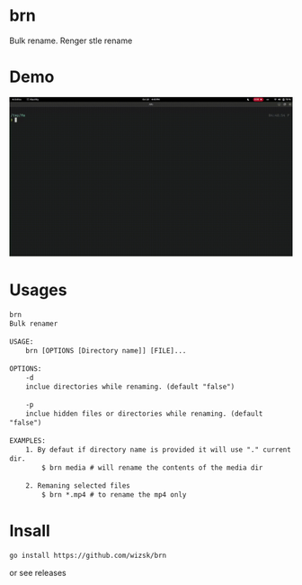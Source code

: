 # brn

Bulk rename. Renger stle rename

# Demo

![Demo gif](/imgs/demo.gif)

# Usages

```
brn
Bulk renamer

USAGE:
    brn [OPTIONS [Directory name]] [FILE]...

OPTIONS:
    -d
	inclue directories while renaming. (default "false")

    -p
	inclue hidden files or directories while renaming. (default "false")

EXAMPLES:
	1. By defaut if directory name is provided it will use "." current dir.
		$ brn media # will rename the contents of the media dir

	2. Remaning selected files
		$ brn *.mp4 # to rename the mp4 only
```

# Insall

```bash
go install https://github.com/wizsk/brn
```
or see releases